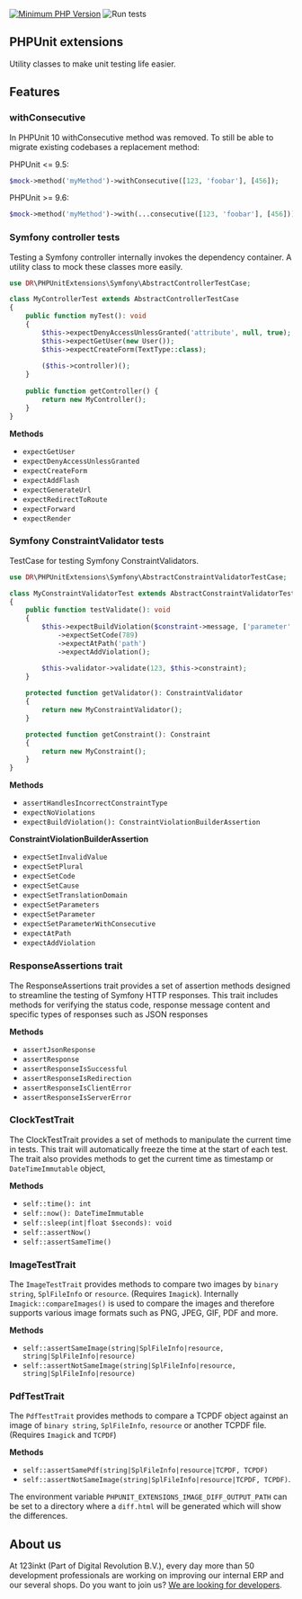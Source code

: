 [![Minimum PHP Version](https://img.shields.io/badge/php-%3E%3D%208.1-8892BF)](https://php.net/)
![Run tests](https://github.com/123inkt/phpunit-extensions/actions/workflows/test.yml/badge.svg)

## PHPUnit extensions

Utility classes to make unit testing life easier.


## Features

### withConsecutive
In PHPUnit 10 withConsecutive method was removed. To still be able to migrate existing codebases a replacement method:

PHPUnit <= 9.5:
```php
$mock->method('myMethod')->withConsecutive([123, 'foobar'], [456]);
```
PHPUnit >= 9.6:
```php
$mock->method('myMethod')->with(...consecutive([123, 'foobar'], [456]));
```


### Symfony controller tests
Testing a Symfony controller internally invokes the dependency container. A utility class to mock these classes more easily.

```php
use DR\PHPUnitExtensions\Symfony\AbstractControllerTestCase;

class MyControllerTest extends AbstractControllerTestCase 
{    
    public function myTest(): void 
    {
        $this->expectDenyAccessUnlessGranted('attribute', null, true);
        $this->expectGetUser(new User());
        $this->expectCreateForm(TextType::class);
        
        ($this->controller)();    
    }
    
    public function getController() {
        return new MyController();    
    }    
}
```

**Methods**
- `expectGetUser`
- `expectDenyAccessUnlessGranted`
- `expectCreateForm`
- `expectAddFlash`
- `expectGenerateUrl`
- `expectRedirectToRoute`
- `expectForward`
- `expectRender`

### Symfony ConstraintValidator tests

TestCase for testing Symfony ConstraintValidators.

```php
use DR\PHPUnitExtensions\Symfony\AbstractConstraintValidatorTestCase;

class MyConstraintValidatorTest extends AbstractConstraintValidatorTestCase 
{    
    public function testValidate(): void
    {
        $this->expectBuildViolation($constraint->message, ['parameter' => 123])
            ->expectSetCode(789)
            ->expectAtPath('path')
            ->expectAddViolation();

        $this->validator->validate(123, $this->constraint);
    }
    
    protected function getValidator(): ConstraintValidator
    {
        return new MyConstraintValidator();
    }

    protected function getConstraint(): Constraint
    {
        return new MyConstraint();
    }
}
```

**Methods**
- `assertHandlesIncorrectConstraintType`
- `expectNoViolations`
- `expectBuildViolation(): ConstraintViolationBuilderAssertion`

**ConstraintViolationBuilderAssertion**
- `expectSetInvalidValue`
- `expectSetPlural`
- `expectSetCode`
- `expectSetCause`
- `expectSetTranslationDomain`
- `expectSetParameters`
- `expectSetParameter`
- `expectSetParameterWithConsecutive`
- `expectAtPath`
- `expectAddViolation`

### ResponseAssertions trait
The ResponseAssertions trait provides a set of assertion methods designed to streamline the testing of Symfony HTTP responses. 
This trait includes methods for verifying the status code, response message content and specific types of responses such as JSON responses

**Methods**
- `assertJsonResponse`
- `assertResponse`
- `assertResponseIsSuccessful`
- `assertResponseIsRedirection`
- `assertResponseIsClientError`
- `assertResponseIsServerError`

### ClockTestTrait
The ClockTestTrait provides a set of methods to manipulate the current time in tests. This trait will automatically freeze the time at the start of
each test. The trait also provides methods to get the current time as timestamp or `DateTimeImmutable` object, 

**Methods**
- `self::time(): int`
- `self::now(): DateTimeImmutable`
- `self::sleep(int|float $seconds): void`
- `self::assertNow()`
- `self::assertSameTime()`

### ImageTestTrait
The `ImageTestTrait` provides methods to compare two images by `binary string`, `SplFileInfo` or `resource`. (Requires `Imagick`). Internally 
`Imagick::compareImages()` is used to compare the images and therefore supports various image formats such as PNG, JPEG, GIF, PDF and more. 

**Methods**
- `self::assertSameImage(string|SplFileInfo|resource, string|SplFileInfo|resource)`
- `self::assertNotSameImage(string|SplFileInfo|resource, string|SplFileInfo|resource)`

### PdfTestTrait
The `PdfTestTrait` provides methods to compare a TCPDF object against an image of `binary string`, `SplFileInfo`, `resource` or another TCPDF file. 
(Requires `Imagick` and `TCPDF`)

**Methods**
- `self::assertSamePdf(string|SplFileInfo|resource|TCPDF, TCPDF)`
- `self::assertNotSameImage(string|SplFileInfo|resource|TCPDF, TCPDF)`.

The environment variable `PHPUNIT_EXTENSIONS_IMAGE_DIFF_OUTPUT_PATH` can be set to a directory where a `diff.html` will be generated which will
show the differences.

## About us

At 123inkt (Part of Digital Revolution B.V.), every day more than 50 development professionals are working on improving our internal ERP 
and our several shops. Do you want to join us? [We are looking for developers](https://www.werkenbij123inkt.nl/zoek-op-afdeling/it).
